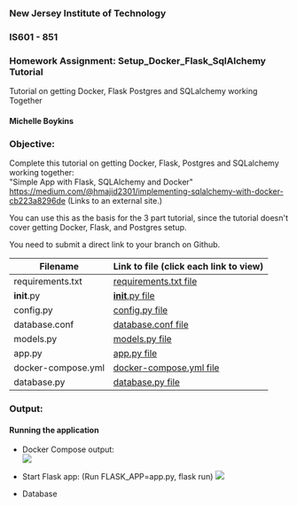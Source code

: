 ### New Jersey Institute of Technology
### IS601 - 851
### Homework Assignment: Setup_Docker_Flask_SqlAlchemy Tutorial
Tutorial on getting Docker, Flask Postgres and SQLalchemy working Together
#### Michelle Boykins


### Objective:

Complete this tutorial on getting Docker, Flask, Postgres and SQLalchemy working together:  
"Simple App with Flask, SQLAlchemy and Docker"  
https://medium.com/@hmajid2301/implementing-sqlalchemy-with-docker-cb223a8296de (Links to an external site.)

You can use this as the basis for the 3 part tutorial, since the tutorial doesn't cover getting Docker, Flask, and Postgres setup.

You need to submit a direct link to your branch on Github.


|Filename|Link to file (click each link to view)|
|-----|-------|
|requirements.txt|[requirements.txt file](https://github.com/shellynj/Setup_Docker_Flask_SqlAlchemy/blob/master/requirements.txt)|
|__init__.py|[__init__.py file](https://github.com/shellynj/Setup_Docker_Flask_SqlAlchemy/blob/master/src/__init__.py)|
|config.py|[config.py file](https://github.com/shellynj/Setup_Docker_Flask_SqlAlchemy/blob/master/src/config.py)|
|database.conf|[database.conf file](https://github.com/shellynj/Setup_Docker_Flask_SqlAlchemy/blob/master/database.conf)|
|models.py|[models.py file](https://github.com/shellynj/Setup_Docker_Flask_SqlAlchemy/blob/master/src/models.py)|
|app.py|[app.py file](https://github.com/shellynj/Setup_Docker_Flask_SqlAlchemy/blob/master/src/app.py)|
|docker-compose.yml|[docker-compose.yml file](https://github.com/shellynj/Setup_Docker_Flask_SqlAlchemy/blob/master/docker-compose.yml)|
|database.py|[database.py file](https://github.com/shellynj/Setup_Docker_Flask_SqlAlchemy/blob/master/src/database.py)|

### Output:
#### Running the application  
* Docker Compose output:  
![](https://github.com/shellynj/Setup_Docker_Flask_SqlAlchemy/tree/master/src/images/docker_compose_up_build.png)


* Start Flask app: (Run FLASK_APP=app.py, flask run)
![](https://github.com/shellynj/Setup_Docker_Flask_SqlAlchemy/tree/master/src/images/docker_compose_up_build.png)


* Database 








